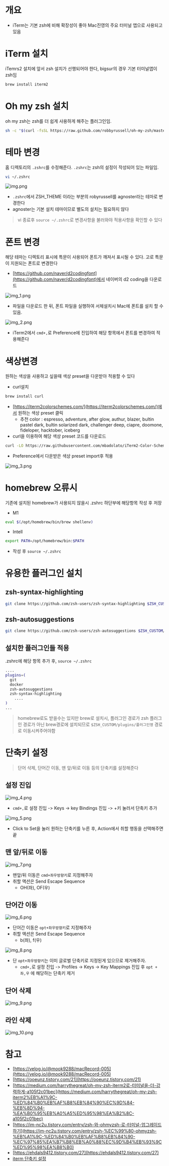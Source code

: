 # 개요

- iTerm는 기본 zsh에 비해 확장성이 좋아 Mac진영의 주요 터미널 앱으로 사용되고 있음

# iTerm 설치

iTemrs2 설치에 앞서 zsh 설치가 선행되어야 한다, bigsur의 경우 기본 터미널앱이 zsh임

```bash
brew install iterm2
```

# Oh my zsh 설치

oh my zsh는 zsh를 더 쉽게 사용하게 해주는 플러그인임.

```bash
sh -c "$(curl -fsSL https://raw.github.com/robbyrussell/oh-my-zsh/master/tools/install.sh)"
```

# 테마 변경

홈 디렉토리의 `.zshrc`를 수정해준다. `.zshrc`는 zsh의 설정이 작성되어 있는 파일임.

```bash
vi ~/.zshrc
```

![img.png](img.png)

- `.zshrc`에서 ZSH_THEME 이라는 부분의 robyrussell를 agnoster라는 테마로 변경한다
- agnoster는 기본 설치 테마이므로 별도의 설치는 필요하지 않다

> vi 종료후 `source ~/.zshrc`로 변경사항을 불러와야 적용사항을 확인할 수 있다

# 폰트 변경

해당 테마는 디렉토리 표시에 특문이 사용되어 폰트가 깨져서 표시될 수 있다. 고로 특문이 지원되는 폰트로 변경한다

- [https://github.com/naver/d2codingfont](https://github.com/naver/d2codingfont)에서 네이버의 d2 coding을 다운로드

![img_1.png](img_1.png)

- 파일을 다운로드 한 뒤, 폰트 파일을 실행하여 서체설치시 Mac에 폰트를 설치 할 수 있음.

![img_2.png](img_2.png)

- iTerm2에서 `cmd+,`로 Preference에 진입하여 해당 항목에서 폰트를 변경하여 적용해준다

# 색상변경

원하는 색상을 사용하고 싶을때 색상 preset을 다운받아 적용할 수 있다

- curl설치

```bash
brew install curl
```

- [https://iterm2colorschemes.com/](https://iterm2colorschemes.com/)에서 원하는 색상 preset 클릭
    - 추천 color : espresso, adventure, after glow, authur, blazer, bultin pastel dark, bultin solarized dark, challenger deep, ciapre, doomone, fideloper, hacktober, iceberg
- curl을 이용하여 해당 색상 preset 코드를 다운로드

```bash
curl -LO https://raw.githubusercontent.com/mbadolato/iTerm2-Color-Schemes/master/schemes/Snazzy.itermcolors
```

- Preference에서 다운받은 색상 preset import후 적용

![img_3.png](img_3.png)

# homebrew 오류시

기존에 설치된 homebrew가 사용되지 않을시 .zshrc 하단부에 해당항목 작성 후 저장

- M1

```bash
eval $(/opt/homebrew/bin/brew shellenv)
```

- Intell

```bash
export PATH=/opt/homebrew/bin:$PATH
```

- 작성 후 `source ~/.zshrc`

# 유용한 플러그인 설치

## zsh-syntax-highlighting

```bash
git clone https://github.com/zsh-users/zsh-syntax-highlighting $ZSH_CUSTOM/plugins/zsh-syntax-highlighting
```

## zsh-autosuggestions

```bash
git clone https://github.com/zsh-users/zsh-autosuggestions $ZSH_CUSTOM/plugins/zsh-autosuggestions
```

## 설치한 플러그인들 적용

.zshrc에 해당 항목 추가 후, `source ~/.zshrc`

```bash
....
plugins=(
  git
  docker
  zsh-autosuggestions
  zsh-syntax-highlighting
	....
)
...
```

> homebrew로도 받을수는 있지만 brew로 설치시, 플러그인 경로가 zsh 플러그인 경로가 아닌 brew경로에 설치되므로 `$ZSH_CUSTOM/plugins/플러그인명` 경로로 이동시켜주어야함

# 단축키 설정

> 단어 삭제, 단어간 이동, 맨 앞/뒤로 이동 등의 단축키를 설정해준다

## 설정 진입

![img_4.png](img_4.png)

- `cmd+,`로 설정 진입 -> Keys -> key Bindings 진입 -> +키 눌러서 단축키 추가

![img_5.png](img_5.png)

- Click to Set을 눌러 원하는 단축키를 누른 후, Action에서 취할 행동을 선택해주면 끝

## 맨 앞/뒤로 이동

![img_7.png](img_7.png)

- 맨앞/뒤 이동은 `cmd+좌우방향키`로 지정해주자
- 취할 액션은 Send Escape Sequence
  - OH(좌), OF(우)

## 단어간 이동

![img_6.png](img_6.png)

- 단어간 이동은 `opt+좌우방향키`로 지정해주자
- 취할 액션은 Send Escape Sequence
  - b(좌), f(우)
  
![img_8.png](img_8.png)

- 단 `opt+좌우방향키`는 이미 글로벌 단축키로 지정된게 있으므로 제거해주자.
  - `cmd+,`로 설정 진입 -> Profiles -> Keys -> Key Mappings 진입 후 `opt + 좌,우` 에 해당하는 단축키 제거

## 단어 삭제

![img_9.png](img_9.png)

## 라인 삭제

![img_10.png](img_10.png)


# 참고

- [https://velog.io/@mook9288/macRecord-005](https://velog.io/@mook9288/macRecord-005)
- [https://ooeunz.tistory.com/21](https://ooeunz.tistory.com/21)
- [https://medium.com/harrythegreat/oh-my-zsh-iterm2로-터미널을-더-강력하게-a105f2c01bec](https://medium.com/harrythegreat/oh-my-zsh-iterm2%EB%A1%9C-%ED%84%B0%EB%AF%B8%EB%84%90%EC%9D%84-%EB%8D%94-%EA%B0%95%EB%A0%A5%ED%95%98%EA%B2%8C-a105f2c01bec)
- [https://im-nc2u.tistory.com/entry/zsh-와-ohmyzsh-로-터미널-업그레이드하기](https://im-nc2u.tistory.com/entry/zsh-%EC%99%80-ohmyzsh-%EB%A1%9C-%ED%84%B0%EB%AF%B8%EB%84%90-%EC%97%85%EA%B7%B8%EB%A0%88%EC%9D%B4%EB%93%9C%ED%95%98%EA%B8%B0)
- [https://ehdals9412.tistory.com/27](https://ehdals9412.tistory.com/27)
- [iterm 단축키 설정](https://minny27.tistory.com/49)